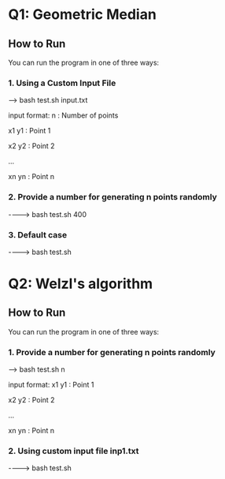 # Q1: Geometric Median 

## How to Run

You can run the program in one of three ways:

### 1. Using a Custom Input File
--> bash test.sh input.txt

input format:
n         : Number of points

x1 y1     : Point 1

x2 y2     : Point 2

...       

xn yn     : Point n


### 2. Provide a number for generating n points randomly
----> bash test.sh 400

### 3. Default case
----> bash test.sh







# Q2: Welzl's algorithm

## How to Run

You can run the program in one of three ways:

### 1. Provide a number for generating n points randomly
--> bash test.sh n

input format:
x1 y1     : Point 1

x2 y2     : Point 2

...       

xn yn     : Point n


### 2. Using custom input file inp1.txt
----> bash test.sh 






